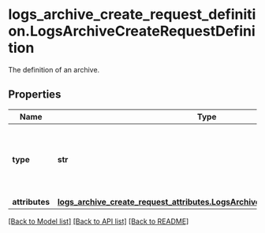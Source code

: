 # logs_archive_create_request_definition.LogsArchiveCreateRequestDefinition

The definition of an archive.
## Properties
Name | Type | Description | Notes
------------ | ------------- | ------------- | -------------
**type** | **str** | The type of the resource. The value should always be archives. | defaults to 'archives'
**attributes** | [**logs_archive_create_request_attributes.LogsArchiveCreateRequestAttributes**](LogsArchiveCreateRequestAttributes.md) |  | [optional] 

[[Back to Model list]](../README.md#documentation-for-models) [[Back to API list]](../README.md#documentation-for-api-endpoints) [[Back to README]](../README.md)


